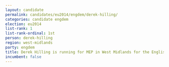 ```yaml
---
layout: candidate
permalink: candidates/eu2014/engdem/derek-hilling/
categories: candidate engdem
election: eu2014
list-rank: 1
list-rank-ordinal: 1st
person: derek-hilling
region: west-midlands
party: engdem
title: Derek Hilling is running for MEP in West Midlands for the English Democrats
incumbent: false
---
```

